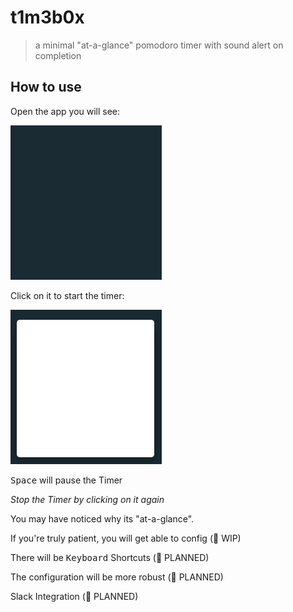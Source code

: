
# t1m3b0x
> a minimal "at-a-glance" pomodoro timer with sound alert on completion

## How to use
Open the app you will see:

![Alt text](docs/pomodoro_ex_001.gif?raw=true "Start the Application")

Click on it to start the timer:

![Alt text](docs/pomodoro_ex_002.gif?raw=true "Click to start the timer")

<kbd>Space</kbd> will pause the Timer

*Stop the Timer by clicking on it again*

You may have noticed why its "at-a-glance".

If you're truly patient, you will get able to config (🚧 WIP)

There will be <kbd>Keyboard</kbd> Shortcuts (🚧 PLANNED)

The configuration will be more robust (🚧 PLANNED)

Slack Integration (🚧 PLANNED)
